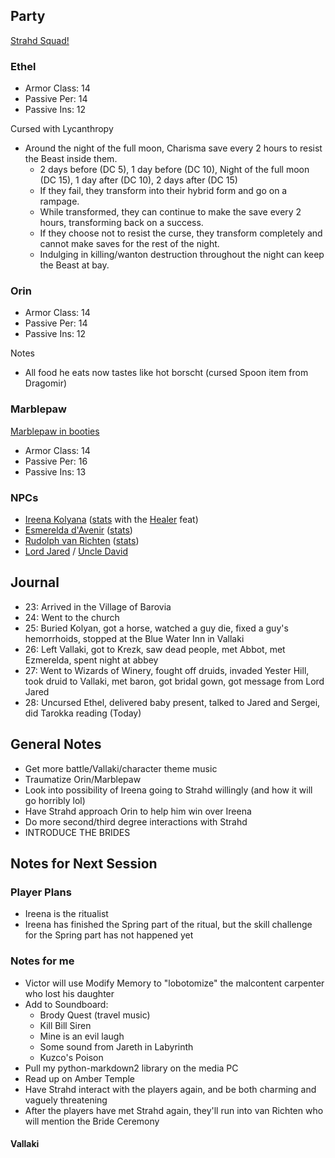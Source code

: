<script type="module">
    import { init_links } from "/js/common/visual_aid_backend.js";
    init_links();
</script>

## Party

[Strahd Squad!](^curse_of_strahd/Strahd_Squad.png)

### Ethel

* Armor Class: 14
* Passive Per: 14
* Passive Ins: 12

Cursed with Lycanthropy

* Around the night of the full moon, Charisma save every 2 hours to resist the Beast inside them.
  * 2 days before (DC 5), 1 day before (DC 10), Night of the full moon (DC 15), 1 day after (DC 10), 2 days after (DC 15)
  * If they fail, they transform into their hybrid form and go on a rampage.
  * While transformed, they can continue to make the save every 2 hours, transforming back on a success.
  * If they choose not to resist the curse, they transform completely and cannot make saves for the rest of the night.
  * Indulging in killing/wanton destruction throughout the night can keep the Beast at bay.

### Orin

* Armor Class: 14
* Passive Per: 14
* Passive Ins: 12

Notes

* All food he eats now tastes like hot borscht (cursed Spoon item from Dragomir)

### Marblepaw

[Marblepaw in booties](^curse_of_strahd/marblepaw_booties.jpg)

* Armor Class: 14
* Passive Per: 16
* Passive Ins: 13

### NPCs

* [Ireena Kolyana](^curse_of_strahd/ireena.jpg) ([stats](/dnd/monster/Noble) with the [Healer](/dnd/general/Feats#Healer) feat)
* [Esmerelda d'Avenir](^curse_of_strahd/ezmerelda_2.jpg) ([stats](https://5e.tools/bestiary.html#ezmerelda%20d'avenir_cos))
* [Rudolph van Richten](^curse_of_strahd/rudolph_van_richten.jpg) ([stats](https://5e.tools/bestiary.html#rictavio_cos))
* [Lord Jared](^lord_jared.jpg) / [Uncle David](^uncle_david.jpg)

## Journal

* 23: Arrived in the Village of Barovia
* 24: Went to the church
* 25: Buried Kolyan, got a horse, watched a guy die, fixed a guy's hemorrhoids, stopped at the Blue Water Inn in Vallaki
* 26: Left Vallaki, got to Krezk, saw dead people, met Abbot, met Ezmerelda, spent night at abbey
* 27: Went to Wizards of Winery, fought off druids, invaded Yester Hill, took druid to Vallaki, met baron, got bridal gown, got message from Lord Jared
* 28: Uncursed Ethel, delivered baby present, talked to Jared and Sergei, did Tarokka reading (Today)

## General Notes

* Get more battle/Vallaki/character theme music
* Traumatize Orin/Marblepaw
* Look into possibility of Ireena going to Strahd willingly (and how it will go horribly lol)
* Have Strahd approach Orin to help him win over Ireena
* Do more second/third degree interactions with Strahd
* INTRODUCE THE BRIDES

## Notes for Next Session

### Player Plans

* Ireena is the ritualist
* Ireena has finished the Spring part of the ritual, but the skill challenge for the Spring part has not happened yet

### Notes for me

* Victor will use Modify Memory to "lobotomize" the malcontent carpenter who lost his daughter
* Add to Soundboard:
  * Brody Quest (travel music)
  * Kill Bill Siren
  * Mine is an evil laugh
  * Some sound from Jareth in Labyrinth
  * Kuzco's Poison
* Pull my python-markdown2 library on the media PC
* Read up on Amber Temple
* Have Strahd interact with the players again, and be both charming and vaguely threatening
* After the players have met Strahd again, they'll run into van Richten who will mention the Bride Ceremony 

#### Vallaki

